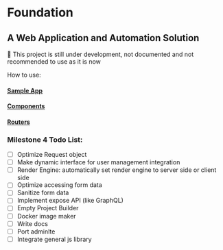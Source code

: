 # Foundation 
## A Web Application and Automation Solution

:red_circle: This project is still under development, not documented and not recommended to use as it is now


How to use:

#### [Sample App](https://github.com/iesreza/foundation-example)
#### [Components](https://github.com/iesreza/foundation/blob/master/docs/components.md)
#### [Routers](https://github.com/iesreza/foundation/blob/master/docs/router.md)


### Milestone 4 Todo List:

- [ ] Optimize Request object
- [ ] Make dynamic interface for user management integration
- [ ] Render Engine: automatically set render engine to server side or client side
- [ ] Optimize accessing form data
- [ ] Sanitize form data
- [ ] Implement expose API (like GraphQL)
- [ ] Empty Project Builder
- [ ] Docker image maker
- [ ] Write docs
- [ ] Port adminlte
- [ ] Integrate general js library